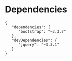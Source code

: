 # Dependencies

```text
{
   "dependencies": {
      "bootstrap": "~3.3.7"
   },
   "devDependencies": {
      "jquery": "~3.3.1"
   }
}
```

